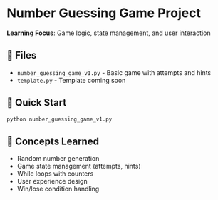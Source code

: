 # Number Guessing Game Project

**Learning Focus**: Game logic, state management, and user interaction

## 📁 Files

- `number_guessing_game_v1.py` - Basic game with attempts and hints
- `template.py` - Template coming soon

## 🎯 Quick Start

```bash
python number_guessing_game_v1.py
```

## 🚀 Concepts Learned

- Random number generation
- Game state management (attempts, hints)
- While loops with counters
- User experience design
- Win/lose condition handling
